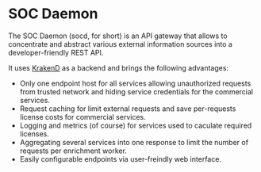 SOC Daemon
==========

The SOC Daemon (socd, for short) is an API gateway that allows to concentrate and abstract various external information sources into a developer-friendly REST API.

It uses [KrakenD](https://www.krakend.io/) as a backend and brings the following advantages:
- Only one endpoint host for all services allowing unauthorized requests from trusted network and hiding service credentials for the commercial services.
- Request caching for limit external requests and save per-requests license costs for commercial services.
- Logging and metrics (of course) for services used to caculate required licenses.
- Aggregating several services into one response to limit the number of requests per enrichment worker.
- Easily configurable endpoints via user-freindly web interface.

